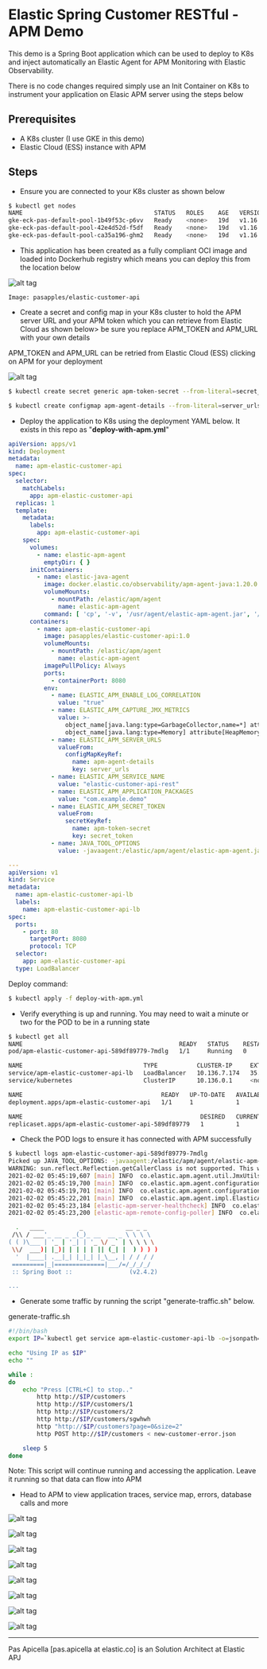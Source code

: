 # Elastic Spring Customer RESTful - APM Demo

This demo is a Spring Boot application which can be used to deploy to K8s and inject automatically an Elastic Agent for APM Monitoring with Elastic Observability.

There is no code changes required simply use an Init Container on K8s to instrument your application on Elasic APM server using the steps below

## Prerequisites

* A K8s cluster (I use GKE in this demo)
* Elastic Cloud (ESS) instance with APM

## Steps

- Ensure you are connected to your K8s cluster as shown below

```bash
$ kubectl get nodes
NAME                                     STATUS   ROLES    AGE   VERSION
gke-eck-pas-default-pool-1b49f53c-p6vv   Ready    <none>   19d   v1.16.15-gke.6000
gke-eck-pas-default-pool-42e4d52d-f5df   Ready    <none>   19d   v1.16.15-gke.6000
gke-eck-pas-default-pool-ca35a196-ghm2   Ready    <none>   19d   v1.16.15-gke.6000
```

- This application has been created as a fully compliant OCI image and loaded into Dockerhub registry which means you can deploy this from the location below

![alt tag](https://i.ibb.co/rmMHQmK/K8s-init-apm-2.png)

```text
Image: pasapples/elastic-customer-api
```

-  Create a secret and config map in your K8s cluster to hold the APM server URL and your APM token which you can retrieve from Elastic Cloud as shown below> be sure you replace APM_TOKEN and APM_URL with your own details

APM_TOKEN and APM_URL can be retried from Elastic Cloud (ESS) clicking on APM for your deployment

![alt tag](https://i.ibb.co/60Q6Pg2/K8s-init-apm-1.png)

```bash
$ kubectl create secret generic apm-token-secret --from-literal=secret_token=APM_TOKEN

$ kubectl create configmap apm-agent-details --from-literal=server_urls=APM_URL
```

- Deploy the application to K8s using the deployment YAML below. It exists in this repo as "**deploy-with-apm.yml**"

```yaml
apiVersion: apps/v1
kind: Deployment
metadata:
  name: apm-elastic-customer-api
spec:
  selector:
    matchLabels:
      app: apm-elastic-customer-api
  replicas: 1
  template:
    metadata:
      labels:
        app: apm-elastic-customer-api
    spec:
      volumes:
        - name: elastic-apm-agent
          emptyDir: { }
      initContainers:
        - name: elastic-java-agent
          image: docker.elastic.co/observability/apm-agent-java:1.20.0
          volumeMounts:
            - mountPath: /elastic/apm/agent
              name: elastic-apm-agent
          command: [ 'cp', '-v', '/usr/agent/elastic-apm-agent.jar', '/elastic/apm/agent' ]
      containers:
        - name: apm-elastic-customer-api
          image: pasapples/elastic-customer-api:1.0
          volumeMounts:
            - mountPath: /elastic/apm/agent
              name: elastic-apm-agent
          imagePullPolicy: Always
          ports:
            - containerPort: 8080
          env:
            - name: ELASTIC_APM_ENABLE_LOG_CORRELATION
              value: "true"
            - name: ELASTIC_APM_CAPTURE_JMX_METRICS
              value: >-
                object_name[java.lang:type=GarbageCollector,name=*] attribute[CollectionCount:metric_name=collection_count] attribute[CollectionTime:metric_name=collection_time],
                object_name[java.lang:type=Memory] attribute[HeapMemoryUsage:metric_name=heap]
            - name: ELASTIC_APM_SERVER_URLS
              valueFrom:
                configMapKeyRef:
                  name: apm-agent-details
                  key: server_urls
            - name: ELASTIC_APM_SERVICE_NAME
              value: "elastic-customer-api-rest"
            - name: ELASTIC_APM_APPLICATION_PACKAGES
              value: "com.example.demo"
            - name: ELASTIC_APM_SECRET_TOKEN
              valueFrom:
                secretKeyRef:
                  name: apm-token-secret
                  key: secret_token
            - name: JAVA_TOOL_OPTIONS
              value: -javaagent:/elastic/apm/agent/elastic-apm-agent.jar

---
apiVersion: v1
kind: Service
metadata:
  name: apm-elastic-customer-api-lb
  labels:
    name: apm-elastic-customer-api-lb
spec:
  ports:
    - port: 80
      targetPort: 8080
      protocol: TCP
  selector:
    app: apm-elastic-customer-api
  type: LoadBalancer
```

Deploy command:

```bash
$ kubectl apply -f deploy-with-apm.yml
```

- Verify everything is up and running. You may need to wait a minute or two for the POD to be in a running state

```bash 
$ kubectl get all
NAME                                            READY   STATUS    RESTARTS   AGE
pod/apm-elastic-customer-api-589df89779-7mdlg   1/1     Running   0          4h11m

NAME                                  TYPE           CLUSTER-IP     EXTERNAL-IP     PORT(S)        AGE
service/apm-elastic-customer-api-lb   LoadBalancer   10.136.7.174   35.244.119.25   80:31441/TCP   6h50m
service/kubernetes                    ClusterIP      10.136.0.1     <none>          443/TCP        19d

NAME                                       READY   UP-TO-DATE   AVAILABLE   AGE
deployment.apps/apm-elastic-customer-api   1/1     1            1           6h50m

NAME                                                  DESIRED   CURRENT   READY   AGE
replicaset.apps/apm-elastic-customer-api-589df89779   1         1         1       4h11m
```

- Check the POD logs to ensure it has connected with APM successfully

```bash
$ kubectl logs apm-elastic-customer-api-589df89779-7mdlg
Picked up JAVA_TOOL_OPTIONS: -javaagent:/elastic/apm/agent/elastic-apm-agent.jar
WARNING: sun.reflect.Reflection.getCallerClass is not supported. This will impact performance.
2021-02-02 05:45:19,607 [main] INFO  co.elastic.apm.agent.util.JmxUtils - Found JVM-specific OperatingSystemMXBean interface: com.sun.management.OperatingSystemMXBean
2021-02-02 05:45:19,700 [main] INFO  co.elastic.apm.agent.configuration.StartupInfo - Starting Elastic APM 1.20.0 as elastic-customer-api-rest on Java 11.0.10 Runtime version: 11.0.10+9 VM version: 11.0.10+9 (AdoptOpenJDK) Linux 4.19.112+
2021-02-02 05:45:19,701 [main] INFO  co.elastic.apm.agent.configuration.StartupInfo - VM Arguments: [-javaagent:/elastic/apm/agent/elastic-apm-agent.jar]
2021-02-02 05:45:22,201 [main] INFO  co.elastic.apm.agent.impl.ElasticApmTracer - Tracer switched to RUNNING state
2021-02-02 05:45:23,184 [elastic-apm-server-healthcheck] INFO  co.elastic.apm.agent.report.ApmServerHealthChecker - Elastic APM server is available: {  "build_date": "2021-01-12T21:51:32Z",  "build_sha": "42a349a4ec9d2dd16e08b8af125647294e7a7e4b",  "version": "7.10.2"}
2021-02-02 05:45:23,200 [elastic-apm-remote-config-poller] INFO  co.elastic.apm.agent.configuration.ApmServerConfigurationSource - Received new configuration from APM Server: {}

  .   ____          _            __ _ _
 /\\ / ___'_ __ _ _(_)_ __  __ _ \ \ \ \
( ( )\___ | '_ | '_| | '_ \/ _` | \ \ \ \
 \\/  ___)| |_)| | | | | || (_| |  ) ) ) )
  '  |____| .__|_| |_|_| |_\__, | / / / /
 =========|_|==============|___/=/_/_/_/
 :: Spring Boot ::                (v2.4.2)

...

```
- Generate some traffic by running the script "generate-traffic.sh" below. 

generate-traffic.sh

```bash
#!/bin/bash
export IP=`kubectl get service apm-elastic-customer-api-lb -o=jsonpath='{.status.loadBalancer.ingress[0].ip}{"\n"}'`

echo "Using IP as $IP"
echo ""

while :
do
	echo "Press [CTRL+C] to stop.."
        http http://$IP/customers
        http http://$IP/customers/1
        http http://$IP/customers/2
        http http://$IP/customers/sgwhwh
        http "http://$IP/customers?page=0&size=2"
        http POST http://$IP/customers < new-customer-error.json

	sleep 5
done
```

Note: This script will continue running and accessing the application. Leave it running so that data can flow into APM

- Head to APM to view application traces, service map, errors, database calls and more 

![alt tag](https://i.ibb.co/2YN8bsW/K8s-init-apm-3.png)

![alt tag](https://i.ibb.co/gJRS1Sz/K8s-init-apm-4.png)

![alt tag](https://i.ibb.co/8sTYYRn/K8s-init-apm-5.png)

![alt tag](https://i.ibb.co/vh6Jncc/K8s-init-apm-6.png)

![alt tag](https://i.ibb.co/60KXkPk/K8s-init-apm-7.png)

![alt tag](https://i.ibb.co/9s1GwWV/K8s-init-apm-8.png)

![alt tag](https://i.ibb.co/frJKNW5/K8s-init-apm-9.png)

![alt tag](https://i.ibb.co/5vNd4CQ/K8s-init-apm-10.png)

<hr />
Pas Apicella [pas.apicella at elastic.co] is an Solution Architect at Elastic APJ  